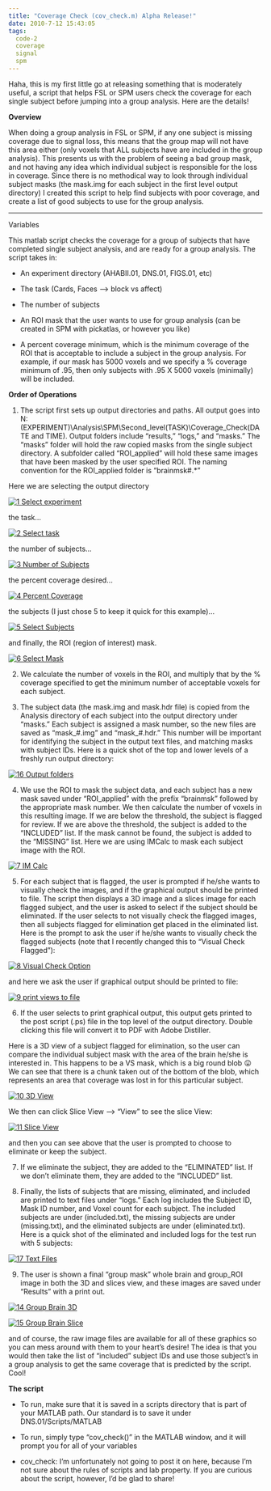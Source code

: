 ```yaml
---
title: "Coverage Check (cov_check.m) Alpha Release!"
date: 2010-7-12 15:43:05
tags:
  code-2
  coverage
  signal
  spm
---
```



Haha, this is my first little go at releasing something that is moderately useful, a script that helps FSL or SPM users check the coverage for each single subject before jumping into a group analysis. Here are the details!

**Overview**

When doing a group analysis in FSL or SPM, if any one subject is missing coverage due to signal loss, this means that the group map will not have this area either (only voxels that ALL subjects have are included in the group analysis). This presents us with the problem of seeing a bad group mask, and not having any idea which individual subject is responsible for the loss in coverage. Since there is no methodical way to look through individual subject masks (the mask.img for each subject in the first level output directory) I created this script to help find subjects with poor coverage, and create a list of good subjects to use for the group analysis.

****

Variables

This matlab script checks the coverage for a group of subjects that have completed single subject analysis, and are ready for a group analysis. The script takes in:

- An experiment directory (AHABII.01, DNS.01, FIGS.01, etc)

- The task (Cards, Faces –> block vs affect)

- The number of subjects

- An ROI mask that the user wants to use for group analysis (can be created in SPM with pickatlas, or however you like)

- A percent coverage minimum, which is the minimum coverage of the ROI that is acceptable to include a subject in the group analysis. For example, if our mask has 5000 voxels and we specify a % coverage minimum of .95, then only subjects with .95 X 5000 voxels (minimally) will be included.

**Order of Operations**

1. The script first sets up output directories and paths. All output goes into N:\(EXPERIMENT)\Analysis\SPM\Second_level\(TASK)\Coverage_Check\(DATE and TIME). Output folders include “results,” “logs,” and “masks.” The “masks” folder will hold the raw copied masks from the single subject directory. A subfolder called “ROI_applied” will hold these same images that have been masked by the user specified ROI. The naming convention for the ROI_applied folder is “brainmsk#.*”

Here we are selecting the output directory

[![](http://www.vsoch.com/blog/wp-content/uploads/2010/07/1-Select-experiment-300x199.jpg "1 Select experiment")](http://www.vsoch.com/blog/wp-content/uploads/2010/07/1-Select-experiment.jpg)

the task…

[![](http://www.vsoch.com/blog/wp-content/uploads/2010/07/2-Select-task-300x263.jpg "2 Select task")](http://www.vsoch.com/blog/wp-content/uploads/2010/07/2-Select-task.jpg)

the number of subjects…

[![](http://www.vsoch.com/blog/wp-content/uploads/2010/07/3-Number-of-Subjects-300x129.jpg "3 Number of Subjects")](http://www.vsoch.com/blog/wp-content/uploads/2010/07/3-Number-of-Subjects.jpg)

the percent coverage desired…

[![](http://www.vsoch.com/blog/wp-content/uploads/2010/07/4-Percent-Coverage-281x300.jpg "4 Percent Coverage")](http://www.vsoch.com/blog/wp-content/uploads/2010/07/4-Percent-Coverage.jpg)

the subjects (I just chose 5 to keep it quick for this example)…

[![](http://www.vsoch.com/blog/wp-content/uploads/2010/07/5-Select-Subjects-300x195.jpg "5 Select Subjects")](http://www.vsoch.com/blog/wp-content/uploads/2010/07/5-Select-Subjects.jpg)

and finally, the ROI (region of interest) mask.

[![](http://www.vsoch.com/blog/wp-content/uploads/2010/07/6-Select-Mask-300x202.jpg "6 Select Mask")](http://www.vsoch.com/blog/wp-content/uploads/2010/07/6-Select-Mask.jpg)

2. We calculate the number of voxels in the ROI, and multiply that by the % coverage specified to get the minimum number of acceptable voxels for each subject.

3. The subject data (the mask.img and mask.hdr file) is copied from the Analysis directory of each subject into the output directory under “masks.” Each subject is assigned a mask number, so the new files are saved as “mask_#.img” and “mask_#.hdr.” This number will be important for identifying the subject in the output text files, and matching masks with subject IDs. Here is a quick shot of the top and lower levels of a freshly run output directory:

[![](http://www.vsoch.com/blog/wp-content/uploads/2010/07/16-Output-folders-300x150.jpg "16 Output folders")](http://www.vsoch.com/blog/wp-content/uploads/2010/07/16-Output-folders.jpg)

4. We use the ROI to mask the subject data, and each subject has a new mask saved under “ROI_applied” with the prefix “brainmsk” followed by the appropriate mask number. We then calculate the number of voxels in this resulting image. If we are below the threshold, the subject is flagged for review. If we are above the threshold, the subject is added to the “INCLUDED” list. If the mask cannot be found, the subject is added to the “MISSING” list. Here we are using IMCalc to mask each subject image with the ROI.

[![](http://www.vsoch.com/blog/wp-content/uploads/2010/07/7-IM-Calc-300x153.jpg "7 IM Calc")](http://www.vsoch.com/blog/wp-content/uploads/2010/07/7-IM-Calc.jpg)

5. For each subject that is flagged, the user is prompted if he/she wants to visually check the images, and if the graphical output should be printed to file. The script then displays a 3D image and a slices image for each flagged subject, and the user is asked to select if the subject should be eliminated. If the user selects to not visually check the flagged images, then all subjects flagged for elimination get placed in the eliminated list. Here is the prompt to ask the user if he/she wants to visually check the flagged subjects (note that I recently changed this to “Visual Check Flagged”):

[![](http://www.vsoch.com/blog/wp-content/uploads/2010/07/8-Visual-Check-Option-286x300.jpg "8 Visual Check Option")](http://www.vsoch.com/blog/wp-content/uploads/2010/07/8-Visual-Check-Option.jpg)

and here we ask the user if graphical output should be printed to file:

[![](http://www.vsoch.com/blog/wp-content/uploads/2010/07/9-print-views-to-file-287x300.jpg "9 print views to file")](http://www.vsoch.com/blog/wp-content/uploads/2010/07/9-print-views-to-file.jpg)

6. If the user selects to print graphical output, this output gets printed to the post script (.ps) file in the top level of the output directory. Double clicking this file will convert it to PDF with Adobe Distiller.

Here is a 3D view of a subject flagged for elimination, so the user can compare the individual subject mask with the area of the brain he/she is interested in. This happens to be a VS mask, which is a big round blob 😛 We can see that there is a chunk taken out of the bottom of the blob, which represents an area that coverage was lost in for this particular subject.

[![](http://www.vsoch.com/blog/wp-content/uploads/2010/07/10-3D-View-300x272.jpg "10 3D View")](http://www.vsoch.com/blog/wp-content/uploads/2010/07/10-3D-View.jpg)

We then can click Slice View –> “View” to see the slice View:

[![](http://www.vsoch.com/blog/wp-content/uploads/2010/07/11-Slice-View-300x271.jpg "11 Slice View")](http://www.vsoch.com/blog/wp-content/uploads/2010/07/11-Slice-View.jpg)

and then you can see above that the user is prompted to choose to eliminate or keep the subject.

7. If we eliminate the subject, they are added to the “ELIMINATED” list. If we don’t eliminate them, they are added to the “INCLUDED” list.

8. Finally, the lists of subjects that are missing, eliminated, and included are printed to text files under “logs.” Each log includes the Subject ID, Mask ID number, and Voxel count for each subject. The included subjects are under (included.txt), the missing subjects are under (missing.txt), and the eliminated subjects are under (eliminated.txt). Here is a quick shot of the eliminated and included logs for the test run with 5 subjects:

[![](http://www.vsoch.com/blog/wp-content/uploads/2010/07/17-Text-Files-300x187.jpg "17 Text Files")](http://www.vsoch.com/blog/wp-content/uploads/2010/07/17-Text-Files.jpg)

9. The user is shown a final “group mask” whole brain and group_ROI image in both the 3D and slices view, and these images are saved under “Results” with a print out.

[![](http://www.vsoch.com/blog/wp-content/uploads/2010/07/14-Group-Brain-3D-300x273.jpg "14 Group Brain 3D")](http://www.vsoch.com/blog/wp-content/uploads/2010/07/14-Group-Brain-3D.jpg)

[![](http://www.vsoch.com/blog/wp-content/uploads/2010/07/15-Group-Brain-Slice-300x268.jpg "15 Group Brain Slice")](http://www.vsoch.com/blog/wp-content/uploads/2010/07/15-Group-Brain-Slice.jpg)

and of course, the raw image files are available for all of these graphics so you can mess around with them to your heart’s desire! The idea is that you would then take the list of “included” subject IDs and use those subject’s in a group analysis to get the same coverage that is predicted by the script. Cool!

**The script**

- To run, make sure that it is saved in a scripts directory that is part of your MATLAB path. Our standard is to save it under DNS.01/Scripts/MATLAB

- To run, simply type “cov_check()” in the MATLAB window, and it will prompt you for all of your variables

- cov_check: I’m unfortunately not going to post it on here, because I’m not sure about the rules of scripts and lab property. If you are curious about the script, however, I’d be glad to share!


